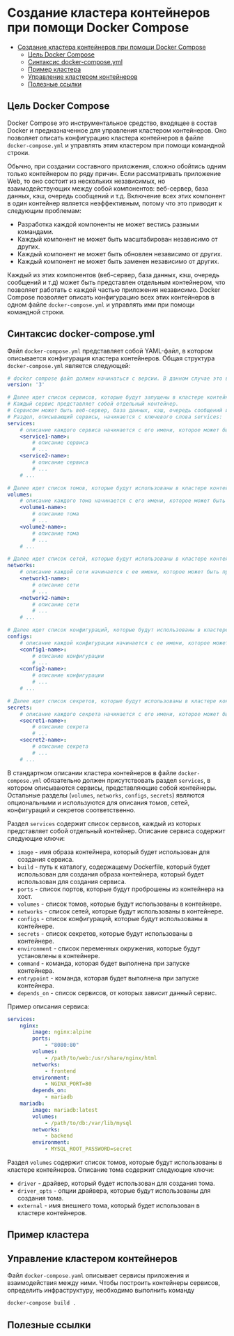 # Создание кластера контейнеров при помощи Docker Compose

- [Создание кластера контейнеров при помощи Docker Compose](#создание-кластера-контейнеров-при-помощи-docker-compose)
  - [Цель Docker Compose](#цель-docker-compose)
  - [Синтаксис docker-compose.yml](#синтаксис-docker-composeyml)
  - [Пример кластера](#пример-кластера)
  - [Управление кластером контейнеров](#управление-кластером-контейнеров)
  - [Полезные ссылки](#полезные-ссылки)

## Цель Docker Compose

Docker Compose это инструментальное средство, входящее в состав Docker и предназначенное для управления кластером контейнеров. Оно позволяет описать конфигурацию кластера контейнеров в файле `docker-compose.yml` и управлять этим кластером при помощи командной строки.

Обычно, при создании составного приложения, сложно обойтись одним только контейнером по ряду причин. Если рассматривать приложение Web, то оно состоит из нескольких независимых, но взаимодействующих между собой компонентов: веб-сервер, база данных, кэш, очередь сообщений и т.д. Включение всех этих компонент в один контейнер является неэффективным, потому что это приводит к следующим проблемам:

- Разработка каждой компоненты не может вестись разными командами.
- Каждый компонент не может быть масштабирован независимо от других.
- Каждый компонент не может быть обновлен независимо от других.
- Каждый компонент не может быть заменен независимо от других.

Каждый из этих компонентов (веб-сервер, база данных, кэш, очередь сообщений и т.д) может быть представлен отдельным контейнером, что позволяет работать с каждой частью приложения независимо. Docker Compose позволяет описать конфигурацию всех этих контейнеров в одном файле `docker-compose.yml` и управлять ими при помощи командной строки.

## Синтаксис docker-compose.yml

Файл `docker-compose.yml` представляет собой YAML-файл, в котором описывается конфигурация кластера контейнеров. Общая структура `docker-compose.yml` является следующей:

```yaml
# docker compose файл должен начинаться с версии. В данном случае это версия 3 - самая свежая на момент написания статьи.
version: '3'

# Далее идет список сервисов, которые будут запущены в кластере контейнеров.
# Каждый сервис представляет собой отдельный контейнер.
# Сервисом может быть веб-сервер, база данных, кэш, очередь сообщений и т.д.
# Раздел, описывающий сервисы, начинается с ключевого слова services:
services:
    # описание каждого сервиса начинается с его имени, которое может быть произвольным.
    <service1-name>:
        # описание сервиса
        # ...
    <service2-name>:
        # описание сервиса
        # ...
    # ...

# Далее идет список томов, которые будут использованы в кластере контейнеров.
volumes:
    # описание каждого тома начинается с его имени, которое может быть произвольным.
    <volume1-name>:
        # описание тома
        # ...
    <volume2-name>:
        # описание тома
        # ...
    # ...

# Далее идет список сетей, которые будут использованы в кластере контейнеров.
networks:
    # описание каждой сети начинается с ее имени, которое может быть произвольным.
    <network1-name>:
        # описание сети
        # ...
    <network2-name>:
        # описание сети
        # ...
    # ...

# Далее идет список конфигураций, которые будут использованы в кластере контейнеров.
configs:
    # описание каждой конфигурации начинается с ее имени, которое может быть произвольным.
    <config1-name>:
        # описание конфигурации
        # ...
    <config2-name>:
        # описание конфигурации
        # ...
    # ...

# Далее идет список секретов, которые будут использованы в кластере контейнеров.
secrets:
    # описание каждого секрета начинается с его имени, которое может быть произвольным.
    <secret1-name>:
        # описание секрета
        # ...
    <secret2-name>:
        # описание секрета
        # ...
    # ...
```

В стандартном описании кластера контейнеров в файле `docker-compose.yml` обязательно должен присутствовать раздел `services`, в котором описываются сервисы, представляющие собой контейнеры. Остальные разделы (`volumes`, `networks`, `configs`, `secrets`) являются опциональными и используются для описания томов, сетей, конфигураций и секретов соответственно.

Раздел `services` содержит список сервисов, каждый из которых представляет собой отдельный контейнер. Описание сервиса содержит следующие ключи:

- `image` - имя образа контейнера, который будет использован для создания сервиса.
- `build` - путь к каталогу, содержащему Dockerfile, который будет использован для создания образа контейнера, который будет использован для создания сервиса.
- `ports` - список портов, которые будут проброшены из контейнера на хост.
- `volumes` - список томов, которые будут использованы в контейнере.
- `networks` - список сетей, которые будут использованы в контейнере.
- `configs` - список конфигураций, которые будут использованы в контейнере.
- `secrets` - список секретов, которые будут использованы в контейнере.
- `environment` - список переменных окружения, которые будут установлены в контейнере.
- `command` - команда, которая будет выполнена при запуске контейнера.
- `entrypoint` - команда, которая будет выполнена при запуске контейнера.
- `depends_on` - список сервисов, от которых зависит данный сервис.

Пример описания сервиса:

```yaml
services:
    nginx:
        image: nginx:alpine
        ports:
            - "8080:80"
        volumes:
            - /path/to/web:/usr/share/nginx/html
        networks:
            - frontend
        environment:
            - NGINX_PORT=80
        depends_on:
            - mariadb
    mariadb:
        image: mariadb:latest
        volumes:
            - /path/to/db:/var/lib/mysql
        networks:
            - backend
        environment:
            - MYSQL_ROOT_PASSWORD=secret
```

Раздел `volumes` содержит список томов, которые будут использованы в кластере контейнеров. Описание тома содержит следующие ключи:

- `driver` - драйвер, который будет использован для создания тома.
- `driver_opts` - опции драйвера, которые будут использованы для создания тома.
- `external` - имя внешнего тома, который будет использован в кластере контейнеров.

## Пример кластера

## Управление кластером контейнеров

Файл `docker-compose.yaml` описывает сервисы приложения и взаимодействия между ними. Чтобы построить контейнеры сервисов, определить инфраструктуру, необходимо выполнить команду

```bash
docker-compose build .
```


## Полезные ссылки
